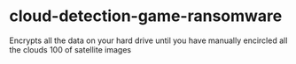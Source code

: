 # cloud-detection-game-ransomware
Encrypts all the data on your hard drive until you have manually encircled all the clouds 100 of satellite images 
